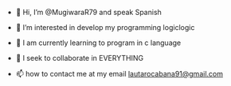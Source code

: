 - 👋 Hi, I’m @MugiwaraR79 and speak Spanish
- 👀 I’m interested in develop 
 my programming logiclogic

- 🌱 I am currently learning 
 to program in c language

- 💞️ I seek to collaborate in EVERYTHING
- 📫 how to contact me at 
my email lautarocabana91@gmail.com

<!---
MugiwaraR79/MugiwaraR79 is a ✨ special ✨ repository because its `README.md` (this file) appears on your GitHub profile.
You can click the Preview link to take a look at your changes.
--->
